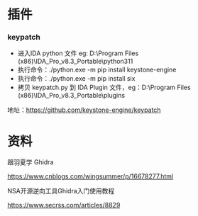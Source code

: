 # 插件

### keypatch

- 进入IDA python 文件 eg: D:\Program Files (x86)\IDA_Pro_v8.3_Portable\python311
- 执行命令：./python.exe -m pip install keystone-engine
- 执行命令：./python.exe -m pip install six
- 拷贝 keypatch.py 到 IDA Plugin 文件，eg：D:\Program Files (x86)\IDA_Pro_v8.3_Portable\plugins

地址：https://github.com/keystone-engine/keypatch

# 资料

跟羽夏学 Ghidra

https://www.cnblogs.com/wingsummer/p/16678277.html

NSA开源逆向工具Ghidra入门使用教程

https://www.secrss.com/articles/8829